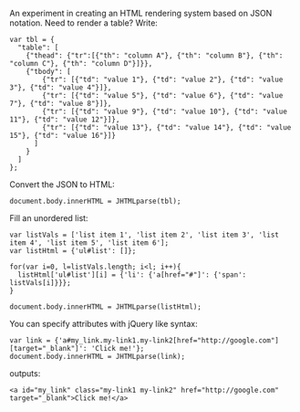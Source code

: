 An experiment in creating an HTML rendering system based on JSON notation.
Need to render a table? Write:

    var tbl = {
      "table": [
        {"thead": {"tr":[{"th": "column A"}, {"th": "column B"}, {"th": "column C"}, {"th": "column D"}]}},
        {"tbody": [
            {"tr": [{"td": "value 1"}, {"td": "value 2"}, {"td": "value 3"}, {"td": "value 4"}]},
            {"tr": [{"td": "value 5"}, {"td": "value 6"}, {"td": "value 7"}, {"td": "value 8"}]},
            {"tr": [{"td": "value 9"}, {"td": "value 10"}, {"td": "value 11"}, {"td": "value 12"}]},
            {"tr": [{"td": "value 13"}, {"td": "value 14"}, {"td": "value 15"}, {"td": "value 16"}]}
          ]
        }
      ]
    };

Convert the JSON to HTML:

    document.body.innerHTML = JHTMLparse(tbl);


Fill an unordered list:

    var listVals = ['list item 1', 'list item 2', 'list item 3', 'list item 4', 'list item 5', 'list item 6'];
    var listHtml = {'ul#list': []};

    for(var i=0, l=listVals.length; i<l; i++){
      listHtml['ul#list'][i] = {'li': {'a[href="#"]': {'span': listVals[i]}}};
    }

    document.body.innerHTML = JHTMLparse(listHtml);


You can specify attributes with jQuery like syntax:

    var link = {'a#my_link.my-link1.my-link2[href="http://google.com"][target="_blank"]': 'Click me!'};
    document.body.innerHTML = JHTMLparse(link);

outputs:
```
<a id="my_link" class="my-link1 my-link2" href="http://google.com" target="_blank">Click me!</a>
```
